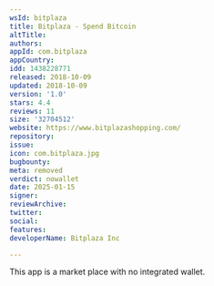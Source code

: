 ```yaml
---
wsId: bitplaza
title: Bitplaza - Spend Bitcoin
altTitle: 
authors: 
appId: com.bitplaza
appCountry: 
idd: 1438228771
released: 2018-10-09
updated: 2018-10-09
version: '1.0'
stars: 4.4
reviews: 11
size: '32704512'
website: https://www.bitplazashopping.com/
repository: 
issue: 
icon: com.bitplaza.jpg
bugbounty: 
meta: removed
verdict: nowallet
date: 2025-01-15
signer: 
reviewArchive: 
twitter: 
social: 
features: 
developerName: Bitplaza Inc

---
```


This app is a market place with no integrated wallet.

